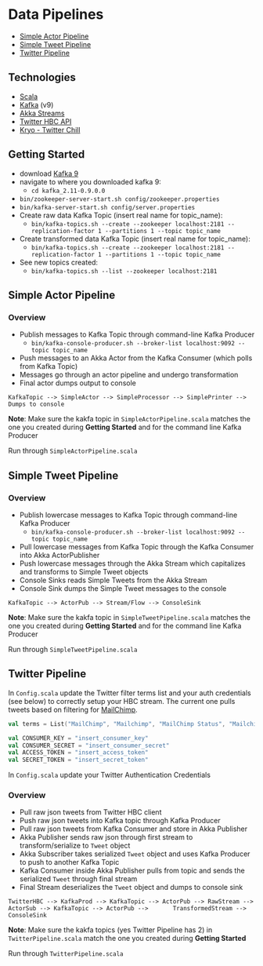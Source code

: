 # Data Pipelines
* [Simple Actor Pipeline](//git.rsglab.com/bware/data-pipelines/blob/master/src/main/scala/simple-actor-pipeline/SimpleActorPipeline.scala)
* [Simple Tweet Pipeline](//git.rsglab.com/bware/data-pipelines/blob/master/src/main/scala/simple-tweet-pipeline/SimpleTweetPipeline.scala)
* [Twitter Pipeline](//git.rsglab.com/bware/data-pipelines/blob/master/src/main/scala/twitter-pipeline/TwitterPipeline.scala)

## Technologies
* [Scala](//www.scala-lang.org/download)
* [Kafka](//kafka.apache.org/downloads.html) (v9)
* [Akka Streams](//doc.akka.io/docs/akka-stream-and-http-experimental/2.0.2/scala.html)
* [Twitter HBC API](//github.com/twitter/hbc)
* [Kryo - Twitter Chill](//github.com/twitter/chill)

## Getting Started
* download [Kafka 9](//kafka.apache.org/downloads.html)
* navigate to where you downloaded kafka 9: 
  * `cd kafka_2.11-0.9.0.0`
* `bin/zookeeper-server-start.sh config/zookeeper.properties`
* `bin/kafka-server-start.sh config/server.properties`
* Create raw data Kafka Topic (insert real name for topic_name): 
  * `bin/kafka-topics.sh --create --zookeeper localhost:2181 --replication-factor 1 --partitions 1 --topic topic_name`
* Create transformed data Kafka Topic (insert real name for topic_name): 
  * `bin/kafka-topics.sh --create --zookeeper localhost:2181 --replication-factor 1 --partitions 1 --topic topic_name`
* See new topics created:
  * `bin/kafka-topics.sh --list --zookeeper localhost:2181`

## Simple Actor Pipeline
### Overview
* Publish messages to Kafka Topic through command-line Kafka Producer
  *  `bin/kafka-console-producer.sh --broker-list localhost:9092 --topic topic_name`
* Push messages to an Akka Actor from the Kafka Consumer (which polls from Kafka Topic)
* Messages go through an actor pipeline and undergo transformation
* Final actor dumps output to console

`KafkaTopic --> SimpleActor --> SimpleProcessor --> SimplePrinter --> Dumps to console`

**Note**: Make sure the kakfa topic in `SimpleActorPipeline.scala` matches the one you created during **Getting Started** and for the command line Kafka Producer

Run through `SimpleActorPipeline.scala`

## Simple Tweet Pipeline
### Overview
* Publish lowercase messages to Kafka Topic through command-line Kafka Producer
  *  `bin/kafka-console-producer.sh --broker-list localhost:9092 --topic topic_name`
* Pull lowercase messages from Kafka Topic through the Kafka Consumer into Akka ActorPublisher
* Push lowercase messages through the Akka Stream which capitalizes and transforms to Simple Tweet objects
* Console Sinks reads Simple Tweets from the Akka Stream
* Console Sink dumps the Simple Tweet messages to the console

`KafkaTopic --> ActorPub --> Stream/Flow --> ConsoleSink`

**Note**: Make sure the kakfa topic in `SimpleTweetPipeline.scala` matches the one you created during **Getting Started** and for the command line Kafka Producer

Run through `SimpleTweetPipeline.scala`

## Twitter Pipeline
In `Config.scala` update the Twitter filter terms list and your auth credentials (see below) to correctly setup your HBC stream. The current one pulls tweets based on filtering for [MailChimp](//mailchimp.com).

```scala
val terms = List("MailChimp", "Mailchimp", "MailChimp Status", "Mailchimp Status", "MailChimp UX", "Mailchimp UX", "MailChimp Design","Mailchimp Design", "MailChimp API", "Mailchimp API", "Mandrill", "mandrillapp", "TinyLetter", "Tinyletter")
```

```scala
val CONSUMER_KEY = "insert_consumer_key"
val CONSUMER_SECRET = "insert_consumer_secret"
val ACCESS_TOKEN = "insert_access_token"
val SECRET_TOKEN = "insert_secret_token"
```

In `Config.scala` update your Twitter Authentication Credentials

### Overview
* Pull raw json tweets from Twitter HBC client
* Push raw json tweets into Kafka topic through Kafka Producer
* Pull raw json tweets from Kafka Consumer and store in Akka Publisher
* Akka Publisher sends raw json through first stream to transform/serialize to `Tweet` object
* Akka Subscriber takes serialized `Tweet` object and uses Kafka Producer to push to another Kafka Topic
* Kafka Consumer inside Akka Publisher pulls from topic and sends the serialized `Tweet` through final stream
* Final Stream deserializes the `Tweet` object and dumps to console sink

`TwitterHBC --> KafkaProd --> KafkaTopic --> ActorPub --> RawStream --> ActorSub --> KafkaTopic --> ActorPub -->       TransformedStream --> ConsoleSink`

**Note**: Make sure the kakfa topics (yes Twitter Pipeline has 2) in `TwitterPipeline.scala` match the one you created during **Getting Started** 

Run through `TwitterPipeline.scala`

